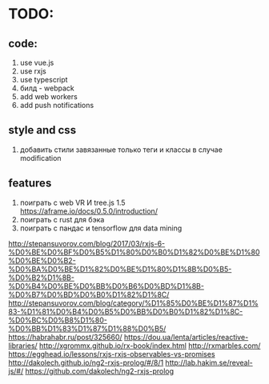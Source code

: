 # TODO:

## code: 
  1. use vue.js
  2. use rxjs
  3. use typescript
  3. билд - webpack
  4. add web workers
  5. add push notifications

## style and css
  1. добавить стили завязанные только теги и классы в случае modification
  
## features
  1. поиграть с web VR И tree.js
  1.5 https://aframe.io/docs/0.5.0/introduction/
  2. поиграть с rust для бэка
  3. поиграть с пандас и tensorflow для data mining 
  
http://stepansuvorov.com/blog/2017/03/rxjs-6-%D0%BE%D0%BF%D0%B5%D1%80%D0%B0%D1%82%D0%BE%D1%80%D0%BE%D0%B2-%D0%BA%D0%BE%D1%82%D0%BE%D1%80%D1%8B%D0%B5-%D0%B2%D1%8B-%D0%B4%D0%BE%D0%BB%D0%B6%D0%BD%D1%8B-%D0%B7%D0%BD%D0%B0%D1%82%D1%8C/
http://stepansuvorov.com/blog/category/%D1%85%D0%BE%D1%87%D1%83-%D1%81%D0%B4%D0%B5%D0%BB%D0%B0%D1%82%D1%8C-%D0%BC%D0%B8%D1%80-%D0%BB%D1%83%D1%87%D1%88%D0%B5/
https://habrahabr.ru/post/325660/
https://dou.ua/lenta/articles/reactive-libraries/
http://xgrommx.github.io/rx-book/index.html
http://rxmarbles.com/
https://egghead.io/lessons/rxjs-rxjs-observables-vs-promises
http://dakolech.github.io/ng2-rxjs-prolog/#/8/1
http://lab.hakim.se/reveal-js/#/
https://github.com/dakolech/ng2-rxjs-prolog




